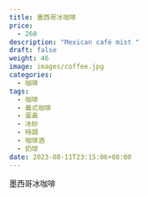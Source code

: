 ```yaml
---
title: 墨西哥冰咖啡
price:
  - 260
description: "Mexican café mist "
draft: false
weight: 46
image: images/coffee.jpg
categories:
  - 咖啡
tags:
  - 咖啡
  - 義式咖啡
  - 蛋黃
  - 冰砂
  - 特調
  - 咖啡酒
  - 奶球
date: 2023-08-11T23:15:06+08:00
---
```


 墨西哥冰咖啡
